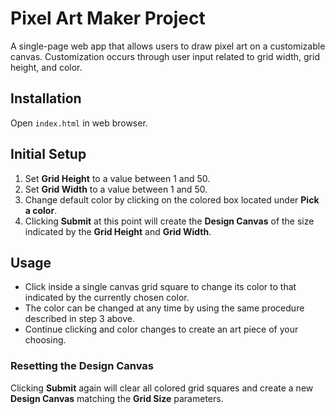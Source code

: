 # Pixel Art Maker Project
A single-page web app that allows users to draw pixel art on a customizable canvas.  Customization occurs through user input related to grid width, grid height, and color.

## Installation
Open `index.html` in web browser.

## Initial Setup
1. Set **Grid Height** to a value between 1 and 50.
2. Set **Grid Width** to a value between 1 and 50.
3. Change default color by clicking on the colored box located under **Pick a color**.
4. Clicking **Submit** at this point will create the **Design Canvas** of the size indicated by the **Grid Height** and **Grid Width**.

## Usage
- Click inside a single canvas grid square to change its color to that indicated by the currently chosen color.
- The color can be changed at any time by using the same procedure described in step 3 above.
- Continue clicking and color changes to create an art piece of your choosing.

### Resetting the Design Canvas
Clicking **Submit** again will clear all colored grid squares and create a new **Design Canvas** matching the **Grid Size** parameters.
